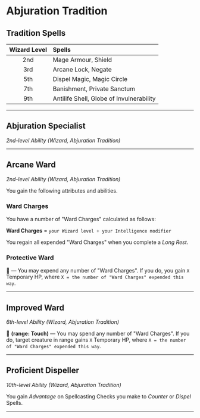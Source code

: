 # Abjuration Tradition

## Tradition Spells

| Wizard Level | Spells                                   |
|:------------:|:-----------------------------------------|
|     2nd      | Mage Armour, Shield                      |
|     3rd      | Arcane Lock, Negate                      |
|     5th      | Dispel Magic, Magic Circle               |
|     7th      | Banishment, Private Sanctum              |
|     9th      | Antilife Shell, Globe of Invulnerability |

---

## Abjuration Specialist
*2nd-level Ability (Wizard, Abjuration Tradition)*  

---

## Arcane Ward
*2nd-level Ability (Wizard, Abjuration Tradition)*  

You gain the following attributes and abilities.

### Ward Charges

You have a number of "Ward Charges" calculated as follows:

**Ward Charges** = `your Wizard level + your Intelligence modifier`

You regain all expended "Ward Charges" when you complete a *Long Rest*.

### Protective Ward

🔷 — You may expend any number of "Ward Charges". If you do, you gain `X` Temporary HP, where `X = the number of "Ward Charges" expended this way`.

---

## Improved Ward
*6th-level Ability (Wizard, Abjuration Tradition)*  

🔷 **(range: Touch)** — You may spend any number of "Ward Charges". If you do, target creature in range gains `X` Temporary HP, where `X = the number of "Ward Charges" expended this way`.

---

## Proficient Dispeller
*10th-level Ability (Wizard, Abjuration Tradition)*  

You gain *Advantage* on Spellcasting Checks you make to *Counter* or *Dispel* Spells.

---
